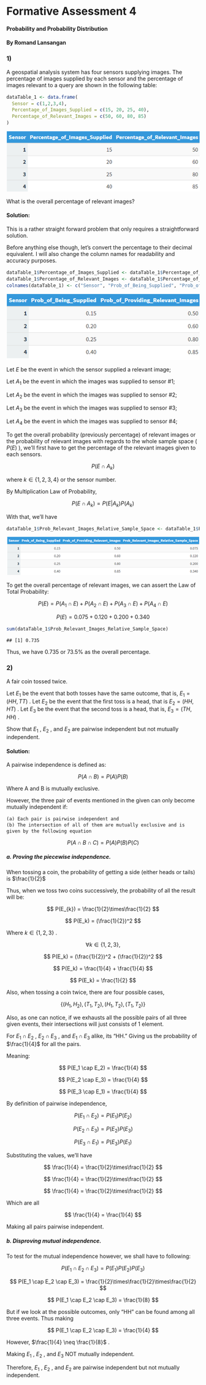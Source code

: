 Formative Assessment 4
================

#### Probability and Probability Distribution

#### By Romand Lansangan

### 1)

A geospatial analysis system has four sensors supplying images. The
percentage of images supplied by each sensor and the percentage of
images relevant to a query are shown in the following table:

``` r
dataTable_1 <- data.frame(
  Sensor = c(1,2,3,4),
  Percentage_of_Images_Supplied = c(15, 20, 25, 40),
  Percentage_of_Relevant_Images = c(50, 60, 80, 85)
)
```

![](https://github.com/RomandRapido/APM1110/blob/main/FA4-Lansangan/table1.png?raw=true)

What is the overall percentage of relevant images?

#### Solution:

This is a rather straight forward problem that only requires a
straightforward solution.

Before anything else though, let’s convert the percentage to their
decimal equivalent. I will also change the column names for readability
and accuracy purposes.

``` r
dataTable_1$Percentage_of_Images_Supplied <- dataTable_1$Percentage_of_Images_Supplied / 100
dataTable_1$Percentage_of_Relevant_Images <- dataTable_1$Percentage_of_Relevant_Images / 100
colnames(dataTable_1) <- c("Sensor", "Prob_of_Being_Supplied", "Prob_of_Providing_Relevant_Images")
```

![](https://github.com/RomandRapido/APM1110/blob/main/FA4-Lansangan/table2.png?raw=true)

Let $E$ be the event in which the sensor supplied a relevant image;

Let $A_{1}$ be the event in which the images was supplied to sensor \#1;

Let $A_{2}$ be the event in which the images was supplied to sensor \#2;

Let $A_{3}$ be the event in which the images was supplied to sensor \#3;

Let $A_{4}$ be the event in which the images was supplied to sensor \#4;

To get the overall probability (previously percentage) of relevant
images or the probability of relevant images with regards to the whole
sample space ( $P(E)$ ), we’ll first have to get the percentage of the
relevant images given to each sensors.

$$
P(E \cap A_{k})
$$

where $k \in \{1,2,3,4\}$ or the sensor number.

By Multiplication Law of Probability,

$$
P(E \cap A_{k}) = P(E|A_{k})P(A_{k})
$$

With that, we’ll have

``` r
dataTable_1$Prob_Relevant_Images_Relative_Sample_Space <- dataTable_1$Prob_of_Being_Supplied * dataTable_1$Prob_of_Providing_Relevant_Images
```

![](https://github.com/RomandRapido/APM1110/blob/main/FA4-Lansangan/table3.png?raw=true)

To get the overall percentage of relevant images, we can assert the Law
of Total Probability:

$$
P(E) = P(A_1 \cap E) + P(A_2 \cap E) + P(A_3 \cap E) + P(A_4 \cap E)
$$

$$
P(E) = 0.075 + 0.120 + 0.200 + 0.340
$$

``` r
sum(dataTable_1$Prob_Relevant_Images_Relative_Sample_Space)
```

    ## [1] 0.735

Thus, we have $0.735$ or $73.5$% as the overall percentage.

### 2)

A fair coin tossed twice.

Let $E_1$ be the event that both tosses have the same outcome, that is,
$E_1 = (HH, TT)$ . Let $E_2$ be the event that the first toss is a head,
that is $E_2 = (HH, HT)$ . Let $E_3$ be the event that the second toss
is a head, that is, $E_3 = (TH, HH)$ .

Show that $E_1$ , $E_2$ , and $E_2$ are pairwise independent but not
mutually independent.

#### Solution:

A pairwise independence is defined as:

$$
P(A \cap B) = P(A)P(B)
$$

Where A and B is mutually exclusive.

However, the three pair of events mentioned in the given can only become
mutually independent if:

    (a) Each pair is pairwise independent and
    (b) The intersection of all of them are mutually exclusive and is given by the following equation

$$
P(A \cap B \cap C) = P(A)P(B)P(C)
$$

##### a. Proving the piecewise independence.

When tossing a coin, the probability of getting a side (either heads or
tails) is $\frac{1}{2}$

Thus, when we toss two coins successively, the probability of all the
result will be:

$$
P(E_{k}) = \frac{1}{2}\times\frac{1}{2}
$$

$$
P(E_k) = (\frac{1}{2})^2
$$

Where $k\in\{1,2,3\}$ .

$$
\forall k \in\{1,2,3\},
$$

$$
P(E_k) = (\frac{1}{2})^2 + (\frac{1}{2})^2
$$

$$
P(E_k) = \frac{1}{4} + \frac{1}{4}
$$

$$
P(E_k) = \frac{1}{2}
$$

Also, when tossing a coin twice, there are four possible cases,

$$
\{ (H_1, H_2),(T_1, T_2),(H_1, T_2), (T_1, T_2) \}
$$

Also, as one can notice, if we exhausts all the possible pairs of all
three given events, their intersections will just consists of 1 element.

For $E_1 \cap E_2$ , $E_2 \cap E_3$ , and $E_1 \cap E_3$ alike, its
“HH.” Giving us the probability of $\frac{1}{4}$ for all the pairs.

Meaning:

$$
P(E_1 \cap E_2) = \frac{1}{4}
$$

$$
P(E_2 \cap E_3) = \frac{1}{4}
$$

$$
P(E_3 \cap E_1) = \frac{1}{4}
$$

By definition of pairwise independence,

$$
P(E_1 \cap E_2) = P(E_1)P(E_2)
$$

$$
P(E_2 \cap E_3) = P(E_2)P(E_3)
$$

$$
P(E_3 \cap E_1) = P(E_3)P(E_1)
$$

Substituting the values, we’ll have

$$
\frac{1}{4} = \frac{1}{2}\times\frac{1}{2}
$$

$$
\frac{1}{4} = \frac{1}{2}\times\frac{1}{2}
$$

$$
\frac{1}{4} = \frac{1}{2}\times\frac{1}{2}
$$

Which are all

$$
\frac{1}{4} = \frac{1}{4}
$$

Making all pairs pairwise independent.

##### b. Disproving mutual independence.

To test for the mutual independence however, we shall have to following:

$$
P(E_1 \cap E_2 \cap E_3) = P(E_1)P(E_2)P(E_3)
$$

$$
P(E_1 \cap E_2 \cap E_3) = \frac{1}{2}\times\frac{1}{2}\times\frac{1}{2}
$$

$$
P(E_1 \cap E_2 \cap E_3) = \frac{1}{8}
$$

But if we look at the possible outcomes, only “HH” can be found among
all three events. Thus making

$$
P(E_1 \cap E_2 \cap E_3) = \frac{1}{4}
$$

However, $\frac{1}{4} \neq \frac{1}{8}$ .

Making $E_1$ , $E_2$ , and $E_3$ NOT mutually independent.

Therefore, $E_1$ , $E_2$ , and $E_2$ are pairwise independent but not
mutually independent.
